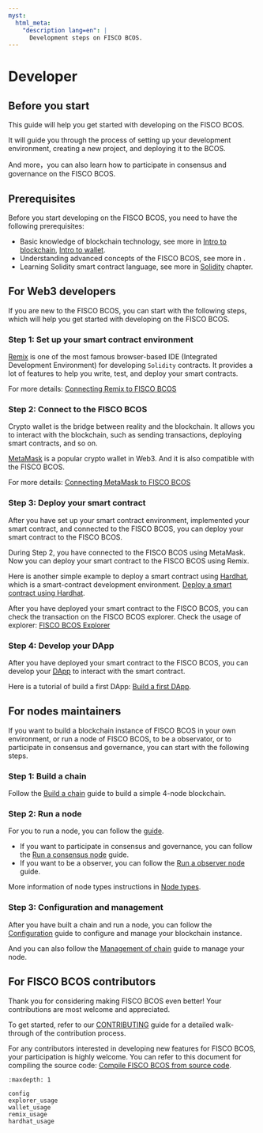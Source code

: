 ```yaml
---
myst:
  html_meta:
    "description lang=en": |
      Development steps on FISCO BCOS.
---
```


# Developer

## Before you start

This guide will help you get started with developing on the FISCO BCOS.

It will guide you through the process of setting up your development environment, creating a new project, and deploying it to the BCOS.

And more，you can also learn how to participate in consensus and governance on the FISCO BCOS.

## Prerequisites

Before you start developing on the FISCO BCOS, you need to have the following prerequisites:

- Basic knowledge of blockchain technology, see more in [Intro to blockchain](../concepts/blockchain.md), [Intro to wallet](../concepts/wallet.md).
- Understanding advanced concepts of the FISCO BCOS, see more in [](../glossary/index.md).
- Learning Solidity smart contract language, see more in [Solidity](./solidity.md) chapter.

## For Web3 developers

If you are new to the FISCO BCOS, you can start with the following steps, which will help you get started with developing on the FISCO BCOS.

### Step 1: Set up your smart contract environment

[Remix](https://remix.ethereum.org) is one of the most famous browser-based IDE (Integrated Development Environment) for developing `Solidity` contracts. It provides a lot of features to help you write, test, and deploy your smart contracts.

For more details: [Connecting Remix to FISCO BCOS](./remix_usage.md)

### Step 2: Connect to the FISCO BCOS

Crypto wallet is the bridge between reality and the blockchain. It allows you to interact with the blockchain, such as sending transactions, deploying smart contracts, and so on.

[MetaMask](https://metamask.io/) is a popular crypto wallet in Web3. And it is also compatible with the FISCO BCOS.

For more details: [Connecting MetaMask to FISCO BCOS](./wallet_usage.md)

### Step 3: Deploy your smart contract

After you have set up your smart contract environment, implemented your smart contract, and connected to the FISCO BCOS, you can deploy your smart contract to the FISCO BCOS.

During Step 2, you have connected to the FISCO BCOS using MetaMask. Now you can deploy your smart contract to the FISCO BCOS using Remix.

Here is another simple example to deploy a smart contract using [Hardhat](https://hardhat.org/), which is a smart-contract development environment. [Deploy a smart contract using Hardhat](./hardhat_usage.md).

After you have deployed your smart contract to the FISCO BCOS, you can check the transaction on the FISCO BCOS explorer. Check the usage of explorer: [FISCO BCOS Explorer](./explorer_usage.md)

### Step 4: Develop your DApp

After you have deployed your smart contract to the FISCO BCOS, you can develop your [DApp](../concepts/dapp.md) to interact with the smart contract.

Here is a tutorial of build a first DApp: [Build a first DApp](./dapp_guide.md).

## For nodes maintainers

If you want to build a blockchain instance of FISCO BCOS in your own environment, or run a node of FISCO BCOS, to be a observator, or to participate in consensus and governance, you can start with the following steps.

### Step 1: Build a chain

Follow the [Build a chain](./build_chain.md) guide to build a simple 4-node blockchain.

### Step 2: Run a node

For you to run a node, you can follow the [guide](./run_node.md).

- If you want to participate in consensus and governance, you can follow the [Run a consensus node](./run_consensus.md) guide.
- If you want to be a observer, you can follow the [Run a observer node](./run_observer.md) guide.

More information of node types instructions in [Node types](../glossary/nodes.md).

### Step 3: Configuration and management

After you have built a chain and run a node, you can follow the [Configuration](./config.md) guide to configure and manage your blockchain instance.

And you can also follow the [Management of chain](./management.md) guide to manage your node.

## For FISCO BCOS contributors

Thank you for considering making FISCO BCOS even better! Your contributions are most welcome and appreciated.

To get started, refer to our [CONTRIBUTING](https://github.com/WeTechHK/Universal-BCOS/blob/i18n/CONTRIBUTING.md) guide for a detailed walk-through of the contribution process.

For any contributors interested in developing new features for FISCO BCOS, your participation is highly welcome. You can refer to this document for compiling the source code: [Compile FISCO BCOS from source code](./compile_from_source.md).

```{toctree}
:maxdepth: 1

config
explorer_usage
wallet_usage
remix_usage
hardhat_usage
```
